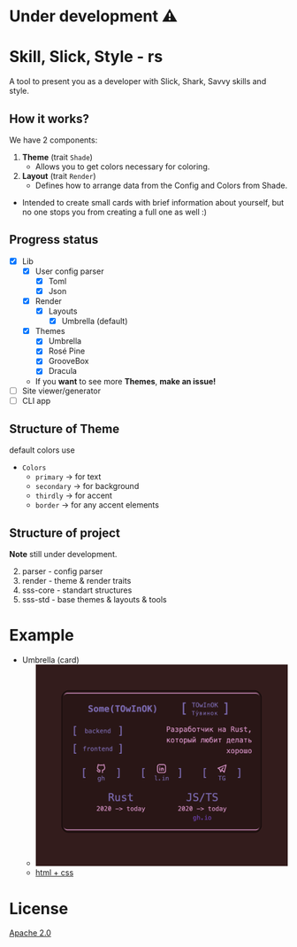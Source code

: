 # Under development ⚠️

# Skill, Slick, Style - rs

A tool to present you as a developer with Slick, Shark, Savvy skills and style.

## How it works?

We have 2 components:
1. **Theme** (trait `Shade`)
   - Allows you to get colors necessary for coloring.
2. **Layout** (trait `Render`)
   - Defines how to arrange data from the Config and Colors from Shade.

- Intended to create small cards with brief information about yourself, but no one stops you from creating a full one as well :)

## Progress status

- [x] Lib
  - [x] User config parser
    - [x] Toml
    - [x] Json
  - [x] Render
    - [x] Layouts
      - [x] Umbrella (default)
  - [x] Themes
    - [x] Umbrella
    - [x] Rosé Pine
    - [x] GrooveBox
    - [x] Dracula
  - If you **want** to see more **Themes**, **make an issue!**
- [ ] Site viewer/generator
- [ ] CLI app

## Structure of Theme

default colors use

- `Colors`
  - `primary` -> for text
  - `secondary` -> for background
  - `thirdly` -> for accent
  - `border` -> for any accent elements

## Structure of project

**Note** still under development.

2. parser - config parser
3. render - theme & render traits
4. sss-core - standart structures
5. sss-std - base themes & layouts & tools

# Example
- Umbrella (card)
  - ![theme.layout.png](.content/umbrella.umbrella.png)
  - [html + css](sss-std/card.html)

# License
[Apache 2.0](LICENSE)
